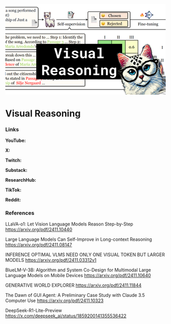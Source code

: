 ![thumbnail](thumbnail.png)

# Visual Reasoning

### Links

**YouTube:**

**X:**

**Twitch:**

**Substack:**

**ResearchHub:**

**TikTok:**

**Reddit:**

### References

LLaVA-o1: Let Vision Language Models Reason Step-by-Step
https://arxiv.org/pdf/2411.10440

Large Language Models Can Self-Improve in Long-context Reasoning
https://arxiv.org/pdf/2411.08147

INFERENCE OPTIMAL VLMS NEED ONLY ONE VISUAL TOKEN BUT LARGER MODELS
https://arxiv.org/pdf/2411.03312v1

BlueLM-V-3B: Algorithm and System Co-Design for Multimodal Large Language Models on Mobile Devices
https://arxiv.org/pdf/2411.10640

GENERATIVE WORLD EXPLORER
https://arxiv.org/pdf/2411.11844

The Dawn of GUI Agent: A Preliminary Case Study with Claude 3.5 Computer Use
https://arxiv.org/pdf/2411.10323

DeepSeek-R1-Lite-Preview
https://x.com/deepseek_ai/status/1859200141355536422
